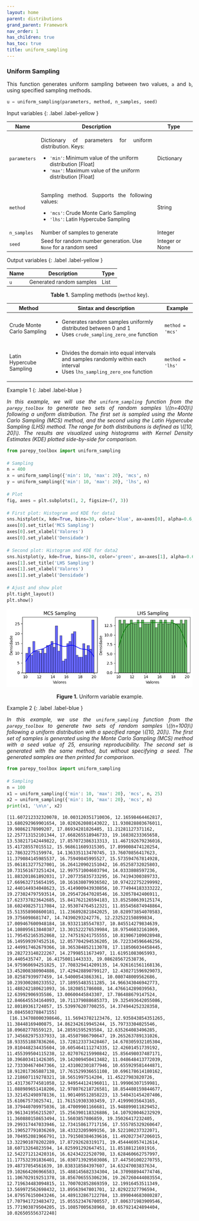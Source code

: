 ```yaml
---
layout: home
parent: distributions
grand_parent: Framework
nav_order: 1
has_children: true
has_toc: true
title: uniform_sampling
---
```


<!--Don't delete ths script-->
<script src = "https://polyfill.io/v3/polyfill.min.js?features=es6"></script>
<script id = "MathJax-script" async src="https://cdn.jsdelivr.net/npm/mathjax@3/es5/tex-mml-chtml.js"></script>
<!--Don't delete ths script-->


<h3>Uniform Sampling</h3>
<p align="justify">
    This function generates uniform sampling between two values, <code>a</code> and <code>b</code>, using specified sampling methods.
</p>

```python
u = uniform_sampling(parameters, method, n_samples, seed)
```

Input variables
{: .label .label-yellow }

<table style="width:100%">
    <thead>
      <tr>
        <th>Name</th>
        <th>Description</th>
        <th>Type</th>
      </tr>
    </thead>
    <tr>
        <td><code>parameters</code></td>
        <td>
            <p align="justify">
            Dictionary of parameters for uniform distribution. Keys:
            <ul>
                <li><code>'min'</code>: Minimum value of the uniform distribution [Float]</li>
                <li><code>'max'</code>: Maximum value of the uniform distribution [Float]</li>
            </ul>
            </p>
        </td>
        <td>Dictionary</td>
    </tr>
    <tr>
        <td><code>method</code></td>
        <td>
            <p align="justify">Sampling method. Supports the following values:
            <ul>
                <li><code>'mcs'</code>: Crude Monte Carlo Sampling</li>
                <li><code>'lhs'</code>: Latin Hypercube Sampling</li>
            </ul>
            </p>
        </td>
        <td>String</td>
    </tr>
    <tr>
        <td><code>n_samples</code></td>
        <td>Number of samples to generate</td>
        <td>Integer</td>
    </tr>
    <tr>
        <td><code>seed</code></td>
        <td>Seed for random number generation. Use <code>None</code> for a random seed</td>
        <td>Integer or None</td>
    </tr>
</table>

Output variables
{: .label .label-yellow }

<table style="width:100%">
   <thead>
     <tr>
       <th>Name</th>
       <th>Description</th>
       <th>Type</th>
     </tr>
   </thead>
   <tr>
       <td><code>u</code></td>
       <td>Generated random samples</td>
       <td>List</td>
   </tr>
</table>

<p align="justify" id="methods"></p>
<center>
    <p align="center"><b>Table 1.</b> Sampling methods (<code>method</code> key).</p>
    <table style="width:100%">
        <thead>
        <tr>
            <th>Method</th>
            <th>Sintax and description</th>
            <th>Example</th>
        </tr>
        </thead>
        <tr>
            <td>Crude Monte Carlo Sampling</td>
            <td>
                <ul>
                    <li>Generates random samples uniformly distributed between 0 and 1</li>
                    <li>Uses <code>crude_sampling_zero_one</code> function</li>
                </ul>
            </td>
            <td><code>method = 'mcs'</code></td>
        </tr>
        <tr>
            <td>Latin Hypercube Sampling</td>
            <td>
                <ul>
                    <li>Divides the domain into equal intervals and samples randomly within each interval</li>
                    <li>Uses <code>lhs_sampling_zero_one</code> function</li>
                </ul>
            </td>
            <td><code>method = 'lhs'</code></td>
        </tr>
    </table>
</center>

Example 1
{: .label .label-blue }

<p align="justify">
    <i>In this example, we will use the <code>uniform_sampling</code> function from the <code>parepy_toolbox</code> to generate two sets of random samples \((n=400)\) following a uniform distribution. The first set is sampled using the Monte Carlo Sampling (MCS) method, and the second using the Latin Hypercube Sampling (LHS) method. The range for both distributions is defined as \([10, 20]\). The results are visualized using histograms with Kernel Density Estimates (KDE) plotted side-by-side for comparison.</i>
</p>

```python
from parepy_toolbox import uniform_sampling

# Sampling
n = 400
x = uniform_sampling({'min': 10, 'max': 20}, 'mcs', n)
y = uniform_sampling({'min': 10, 'max': 20}, 'lhs', n)

# Plot
fig, axes = plt.subplots(1, 2, figsize=(7, 3))

# First plot: Histogram and KDE for data1
sns.histplot(x, kde=True, bins=30, color='blue', ax=axes[0], alpha=0.6, edgecolor='black')
axes[0].set_title('MCS Sampling')
axes[0].set_xlabel('Valores')
axes[0].set_ylabel('Densidade')

# Second plot: Histogram and KDE for data2
sns.histplot(y, kde=True, bins=30, color='green', ax=axes[1], alpha=0.6, edgecolor='black')
axes[1].set_title('LHS Sampling')
axes[1].set_xlabel('Valores')
axes[1].set_ylabel('Densidade')

# Ajust and show plot
plt.tight_layout()
plt.show()
```

<center>
    <img src="assets/images/uniform_sampling_figure_1.png" height="auto">
    <p align="center"><b>Figure 1.</b> Uniform variable example.</p>
</center>

Example 2
{: .label .label-blue }

<p align="justify">
    <i>In this example, we use the <code>uniform_sampling</code> function from the <code>parepy_toolbox</code> to generate two sets of random samples \((n=100)\) following a uniform distribution with a specified range \([10, 20]\). The first set of samples is generated using the Monte Carlo Sampling (MCS) method with a seed value of 25, ensuring reproducibility. The second set is generated with the same method, but without specifying a seed. The generated samples are then printed for comparison.</i>
</p>

```python
from parepy_toolbox import uniform_sampling

# Sampling
n = 100
x1 = uniform_sampling({'min': 10, 'max': 20}, 'mcs', n, 25)
x2 = uniform_sampling({'min': 10, 'max': 20}, 'mcs', n)
print(x1, '\n\n', x2)
```
```
[11.607212332320078, 10.003120351710036, 12.16598464462817, 13.680292969901654, 10.020262080143022, 11.930828803676011, 19.90862178909207, 17.86934281826405, 11.21281127371162, 12.257713152101344, 17.668265518946733, 19.16838233365658, 13.538217142449822, 17.857072386313313, 11.467192679236016, 15.41728557015512, 15.968611609315305, 17.899008474120254, 12.78632275159974, 14.136335113470745, 13.76070856417623, 11.379084145985537, 16.75949845995527, 15.573594767814928, 15.061813277527001, 16.264120902151042, 16.05258732025803, 10.731561673251424, 12.997571004603794, 14.0333808597236, 11.883201861892031, 17.207735835733295, 16.74194300389733, 17.669632715654195, 10.161638079936502, 10.974222752299992, 12.440144934048623, 15.414900943930856, 10.774944183333222, 19.273024797593514, 10.295472647028546, 16.32057842406911, 17.623737823642685, 15.841762126594183, 13.852580639125174, 18.602498257117084, 12.953074764512321, 11.855456874948864, 15.513558908600181, 11.236892821842025, 10.828973854070583, 19.3756098681747, 14.74390293242776, 12.232522150899834, 17.009467600948184, 18.93321185547837, 10.845514279834639, 14.108095613840387, 13.301522276539984, 18.97546032161069, 11.795452165352868, 12.747519241755555, 10.819067109028948, 16.149599397452516, 12.057704294536205, 16.722334596646256, 12.449917462679366, 18.365384852113078, 17.118506034458445, 19.282723148222267, 14.27998511673497, 11.61951083065993, 19.4405435747, 16.41750011443333, 19.086285672538736, 14.975960694251825, 17.708329414209135, 14.926161561168136, 13.452008380904886, 17.429428890799127, 12.430271596929073, 10.82587939977459, 14.54000543863361, 10.080748009562686, 10.239300280233552, 17.18955483511285, 14.966343046942773, 11.488242180621093, 16.1820851786088, 14.476614289039563, 12.63992906935586, 13.00600445843307, 17.786488679147524, 12.846645534164093, 10.711379088685373, 19.325493642055086, 12.80189361724057, 15.539976207700255, 14.374944252328358, 19.084550378847155] 
 [16.134708000398646, 11.56943702123476, 12.935843854351265, 11.38448169400875, 14.862342619945244, 15.79733304025546, 18.09602778559123, 14.28591595293584, 12.635264083496285, 17.345682975337933, 18.45507986790647, 19.265263789131026, 18.933551887836266, 13.728123373428467, 14.670305932105304, 19.810448234435604, 10.605464111274335, 12.42601451739192, 11.455399504115238, 12.027076215990842, 15.856498037487171, 10.396803411426305, 19.142009450413482, 11.048648413772039, 12.733304674047366, 12.431002301877946, 10.655929581444871, 18.912017365887138, 17.761529936651108, 10.696178614180162, 12.218607119278321, 18.5651997514204, 11.45227983820726, 15.431736774581058, 12.949544124196011, 11.99906307159981, 11.088989651418206, 12.978076218726581, 18.854480159844677, 13.321452498978136, 11.901409512858223, 13.540431454207406, 15.61067573025741, 11.761519303303459, 17.41999035643165, 18.379440709975036, 18.47009901166681, 15.948899011829452, 19.961341956215207, 15.256390118326886, 14.107920046232929, 11.360880158653494, 11.5603857806859, 19.35026417232405, 19.299317447033946, 12.734158617717156, 17.555785329260647, 15.190527791036269, 18.43323205909156, 10.522100237322071, 10.704952081966791, 13.791508384639616, 11.492027347206015, 13.322901078202289, 17.87292628319171, 19.454446957412614, 18.60713264823594, 14.825991292647451, 11.85188121691916, 12.542271212420316, 16.62434222520798, 13.628460662757997, 11.177532391836401, 16.030713929503086, 17.447501002270755, 19.48737054561639, 10.838318584397607, 14.63247003837634, 19.102664206966583, 15.488145682334304, 14.370988944774746, 11.106702919251378, 18.856706555306236, 19.267260444083554, 12.719634483094815, 11.700702852869359, 12.19916453511349, 13.569972562698432, 13.89563947801701, 12.02922327796594, 14.879576150043246, 14.489132867122784, 13.899044683080287, 17.707941723483472, 15.055523476700557, 17.806371983909546, 15.771903879504205, 15.10857005638968, 10.657921424894404, 10.026505556372248]
```